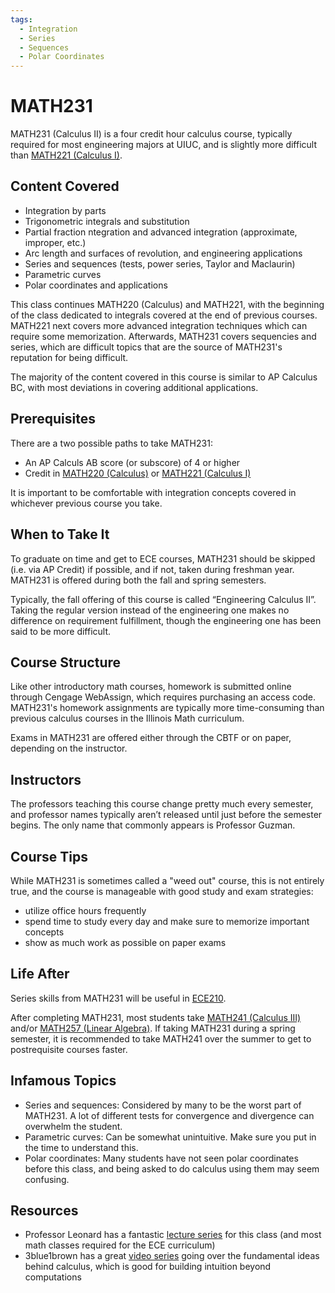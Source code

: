 ```yaml
---
tags:
  - Integration
  - Series
  - Sequences
  - Polar Coordinates
---
```

# MATH231

MATH231 (Calculus II) is a four credit hour calculus course, typically required for most engineering majors at UIUC, and is slightly more difficult than [MATH221 (Calculus I)](./MATH221.md).

## Content Covered

- Integration by parts
- Trigonometric integrals and substitution
- Partial fraction ntegration and advanced integration (approximate, improper, etc.)
- Arc length and surfaces of revolution, and engineering applications
- Series and sequences (tests, power series, Taylor and Maclaurin)
- Parametric curves
- Polar coordinates and applications

This class continues MATH220 (Calculus) and MATH221, with the beginning of the class dedicated to integrals covered at the end of previous courses. MATH221 next covers more advanced integration techniques which can require some memorization. Afterwards, MATH231 covers sequencies and series, which are difficult topics that are the source of MATH231's reputation for being difficult.

The majority of the content covered in this course is similar to AP Calculus BC, with most deviations in covering additional applications.

## Prerequisites

There are a two possible paths to take MATH231:

- An AP Calculs AB score (or subscore) of 4 or higher
- Credit in [MATH220 (Calculus)](./MATH220.md) or [MATH221 (Calculus I)](./MATH221.md)

It is important to be comfortable with integration concepts covered in whichever previous course you take.

## When to Take It

To graduate on time and get to ECE courses, MATH231 should be skipped (i.e. via AP Credit) if possible, and if not, taken during freshman year. MATH231 is offered during both the fall and spring semesters.

Typically, the fall offering of this course is called “Engineering Calculus II”. Taking the regular version instead of the engineering one makes no difference on requirement fulfillment, though the engineering one has been said to be more difficult.

## Course Structure

Like other introductory math courses, homework is submitted online through Cengage WebAssign, which requires purchasing an access code. MATH231's homework assignments are typically more time-consuming than previous calculus courses in the Illinois Math curriculum.

Exams in MATH231 are offered either through the CBTF or on paper, depending on the instructor.

## Instructors

The professors teaching this course change pretty much every semester, and professor names typically aren’t released until just before the semester begins. The only name that commonly appears is Professor Guzman.

## Course Tips

While MATH231 is sometimes called a "weed out" course, this is not entirely true, and the course is manageable with good study and exam strategies:

- utilize office hours frequently
- spend time to study every day and make sure to memorize important concepts
- show as much work as possible on paper exams

## Life After

Series skills from MATH231 will be useful in [ECE210](../ECE%20Course%20Offerings/ECE210.md).

After completing MATH231, most students take [MATH241 (Calculus III)](./MATH241.md) and/or [MATH257 (Linear Algebra)](./MATH257.md). If taking MATH231 during a spring semester, it is recommended to take MATH241 over the summer to get to postrequisite courses faster.

## Infamous Topics

- Series and sequences: Considered by many to be the worst part of MATH231. A lot of different tests for convergence and divergence can overwhelm the student.
- Parametric curves: Can be somewhat unintuitive. Make sure you put in the time to understand this.
- Polar coordinates: Many students have not seen polar coordinates before this class, and being asked to do calculus using them may seem confusing.

## Resources

- Professor Leonard has a fantastic [lecture series](https://www.youtube.com/playlist?list=PLF797E961509B4EB5) for this class (and most math classes required for the ECE curriculum)
- 3blue1brown has a great [video series](https://www.youtube.com/playlist?list=PLZHQObOWTQDMsr9K-rj53DwVRMYO3t5Yr) going over the fundamental ideas behind calculus, which is good for building intuition beyond computations
